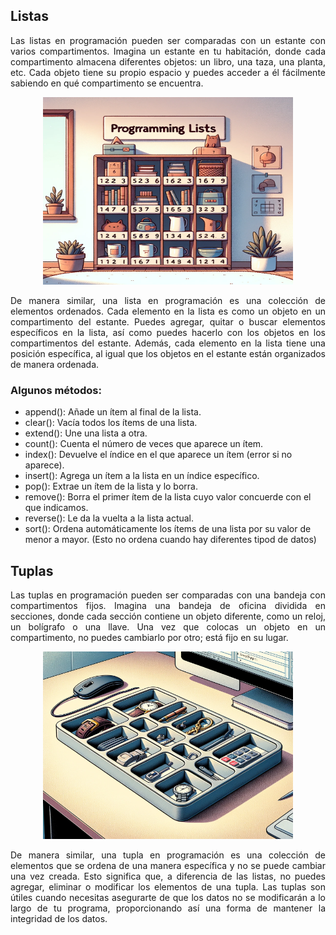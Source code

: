 ## Listas

<p align="justify">
Las listas en programación pueden ser comparadas con un estante con varios compartimentos. Imagina un estante en tu habitación, donde cada compartimento almacena diferentes objetos: un libro, una taza, una planta, etc. Cada objeto tiene su propio espacio y puedes acceder a él fácilmente sabiendo en qué compartimento se encuentra.
</p>

<p align="center">
    <img src="./../../images/analogia_listas.png" width="400" height="300" alt="Analogía de Listas en Programación">
</p>

<p align="justify">
De manera similar, una lista en programación es una colección de elementos ordenados. Cada elemento en la lista es como un objeto en un compartimento del estante. Puedes agregar, quitar o buscar elementos específicos en la lista, así como puedes hacerlo con los objetos en los compartimentos del estante. Además, cada elemento en la lista tiene una posición específica, al igual que los objetos en el estante están organizados de manera ordenada.
</p>

### Algunos métodos:
- append(): Añade un ítem al final de la lista.
- clear(): Vacía todos los ítems de una lista.
- extend(): Une una lista a otra.
- count(): Cuenta el número de veces que aparece un ítem.
- index(): Devuelve el índice en el que aparece un ítem (error si no aparece).
- insert(): Agrega un ítem a la lista en un índice específico.
- pop(): Extrae un ítem de la lista y lo borra.
- remove(): Borra el primer ítem de la lista cuyo valor concuerde con el que indicamos.
- reverse(): Le da la vuelta a la lista actual.
- sort(): Ordena automáticamente los ítems de una lista por su valor de menor a mayor. (Esto no ordena cuando hay diferentes tipod de datos)


## Tuplas

<p align="justify">
Las tuplas en programación pueden ser comparadas con una bandeja con compartimentos fijos. Imagina una bandeja de oficina dividida en secciones, donde cada sección contiene un objeto diferente, como un reloj, un bolígrafo o una llave. Una vez que colocas un objeto en un compartimento, no puedes cambiarlo por otro; está fijo en su lugar.
</p>

<p align="center">
    <img src="./../../images/analogia_tuplas.png" width="400" height="300" alt="Analogía de Tuplas en Programación">
</p>

<p align="justify">
De manera similar, una tupla en programación es una colección de elementos que se ordena de una manera específica y no se puede cambiar una vez creada. Esto significa que, a diferencia de las listas, no puedes agregar, eliminar o modificar los elementos de una tupla. Las tuplas son útiles cuando necesitas asegurarte de que los datos no se modificarán a lo largo de tu programa, proporcionando así una forma de mantener la integridad de los datos.
</p>


